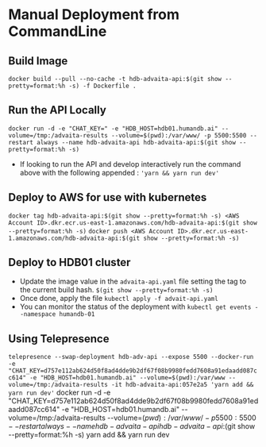 # Manual Deployment from CommandLine
## Build Image
`docker build --pull --no-cache -t hdb-advaita-api:$(git show --pretty=format:%h -s) -f Dockerfile .`
## Run the API Locally
`docker run -d -e "CHAT_KEY=" -e "HDB_HOST=hdb01.humandb.ai" --volume=/tmp:/advaita-results --volume=$(pwd):/var/www/ -p 5500:5500 --restart always --name hdb-advaita-api hdb-advaita-api:$(git show --pretty=format:%h -s)`
- If looking to run the API and develop interactively run the command above with the following appended :
`'yarn && yarn run dev'`
## Deploy to AWS for use with kubernetes
`docker tag hdb-advaita-api:$(git show --pretty=format:%h -s) <AWS Account ID>.dkr.ecr.us-east-1.amazonaws.com/hdb-advaita-api:$(git show --pretty=format:%h -s)`
`docker push <AWS Account ID>.dkr.ecr.us-east-1.amazonaws.com/hdb-advaita-api:$(git show --pretty=format:%h -s)`
## Deploy to HDB01 cluster
- Update the image value in the `advaita-api.yaml` file setting the tag to the current build hash. `$(git show --pretty=format:%h -s)`
- Once done, apply the file `kubectl apply -f advait-api.yaml`
- You can monitor the status of the deployment with `kubectl get events --namespace humandb-01`

## Using Telepresence
`telepresence --swap-deployment hdb-adv-api --expose 5500 --docker-run -e "CHAT_KEY=d757e112ab624d50f8ad4dde9b2df67f08b9980fedd7608a91edaadd087cc614" -e "HDB_HOST=hdb01.humandb.ai" --volume=$(pwd):/var/www --volume=/tmp:/advaita-results -it hdb-advaita-api:057e2a5 'yarn add && yarn run dev'`
docker run -d -e "CHAT_KEY=d757e112ab624d50f8ad4dde9b2df67f08b9980fedd7608a91edaadd087cc614" -e "HDB_HOST=hdb01.humandb.ai" --volume=/tmp:/advaita-results --volume=$(pwd):/var/www/ -p 5500:5500 --res
tart always --name hdb-advaita-api hdb-advaita-api:$(git show --pretty=format:%h -s) yarn add && yarn run dev
